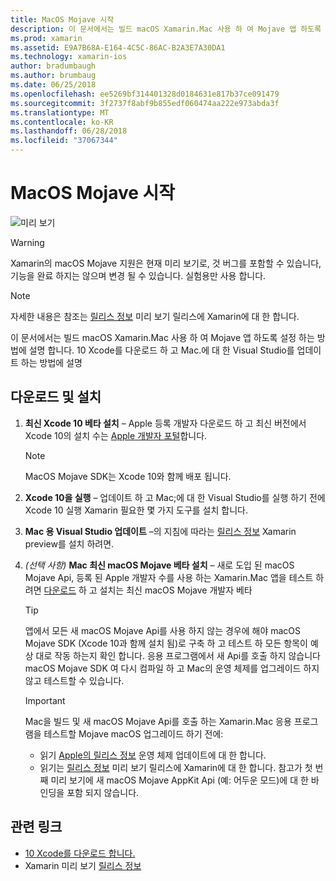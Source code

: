 ```yaml
---
title: MacOS Mojave 시작
description: 이 문서에서는 빌드 macOS Xamarin.Mac 사용 하 여 Mojave 앱 하도록 설정 하는 방법에 설명 합니다. 10 Xcode를 다운로드 하 고 Mac.에 대 한 Visual Studio를 업데이트 하는 방법에 설명
ms.prod: xamarin
ms.assetid: E9A7B68A-E164-4C5C-86AC-B2A3E7A30DA1
ms.technology: xamarin-ios
author: bradumbaugh
ms.author: brumbaug
ms.date: 06/25/2018
ms.openlocfilehash: ee5269bf314401328d0184631e817b37ce091479
ms.sourcegitcommit: 3f2737f8abf9b855edf060474aa222e973abda3f
ms.translationtype: MT
ms.contentlocale: ko-KR
ms.lasthandoff: 06/28/2018
ms.locfileid: "37067344"
---
```

# <a name="getting-started-with-macos-mojave"></a>MacOS Mojave 시작

![미리 보기](~/media/shared/preview.png)

> [!WARNING]
> Xamarin의 macOS Mojave 지원은 현재 미리 보기로, 것 버그를 포함할 수 있습니다, 기능을 완료 하지는 않으며 변경 될 수 있습니다.
> 실험용만 사용 합니다.

> [!NOTE]
> 자세한 내용은 참조는 [릴리스 정보](https://releases.xamarin.com/preview-release-xcode-10-beta/) 미리 보기 릴리스에 Xamarin에 대 한 합니다.

이 문서에서는 빌드 macOS Xamarin.Mac 사용 하 여 Mojave 앱 하도록 설정 하는 방법에 설명 합니다. 10 Xcode를 다운로드 하 고 Mac.에 대 한 Visual Studio를 업데이트 하는 방법에 설명

## <a name="download-and-install"></a>다운로드 및 설치

1. **최신 Xcode 10 베타 설치** – Apple 등록 개발자 다운로드 하 고 최신 버전에서 Xcode 10의 설치 수는 [Apple 개발자 포털](https://developer.apple.com/download/)합니다.

   > [!NOTE]
   > MacOS Mojave SDK는 Xcode 10와 함께 배포 됩니다.

2. **Xcode 10을 실행** – 업데이트 하 고 Mac;에 대 한 Visual Studio를 실행 하기 전에 Xcode 10 실행 Xamarin 필요한 몇 가지 도구를 설치 합니다.

3. **Mac 용 Visual Studio 업데이트** –의 지침에 따라는 [릴리스 정보](https://releases.xamarin.com/preview-release-xcode-10-beta/) Xamarin preview를 설치 하려면.

4. _(선택 사항)_  **Mac 최신 macOS Mojave 베타 설치** – 새로 도입 된 macOS Mojave Api, 등록 된 Apple 개발자 수를 사용 하는 Xamarin.Mac 앱을 테스트 하려면 [다운로드](https://developer.apple.com/download/) 하 고 설치는 최신 macOS Mojave 개발자 베타

   > [!TIP]
   > 앱에서 모든 새 macOS Mojave Api를 사용 하지 않는 경우에 해야 macOS Mojave SDK (Xcode 10과 함께 설치 됨)로 구축 하 고 테스트 하 모든 항목이 예상 대로 작동 하는지 확인 합니다. 응용 프로그램에서 새 Api를 호출 하지 않습니다 macOS Mojave SDK 여 다시 컴파일 하 고 Mac의 운영 체제를 업그레이드 하지 않고 테스트할 수 있습니다.

   > [!IMPORTANT]
   > Mac을 빌드 및 새 macOS Mojave Api를 호출 하는 Xamarin.Mac 응용 프로그램을 테스트할 Mojave macOS 업그레이드 하기 전에:
   > - 읽기 [Apple의 릴리스 정보](https://developer.apple.com/download/) 운영 체제 업데이트에 대 한 합니다.
   > - 읽기는 [릴리스 정보](https://releases.xamarin.com/preview-release-xcode-10-beta/) 미리 보기 릴리스에 Xamarin에 대 한 합니다. 참고가 첫 번째 미리 보기에 새 macOS Mojave AppKit Api (예: 어두운 모드)에 대 한 바인딩을 포함 되지 않습니다.

## <a name="related-links"></a>관련 링크

- [10 Xcode를 다운로드 합니다.](https://developer.apple.com/download/)
- Xamarin 미리 보기 [릴리스 정보](https://releases.xamarin.com/preview-release-xcode-10-beta/)

